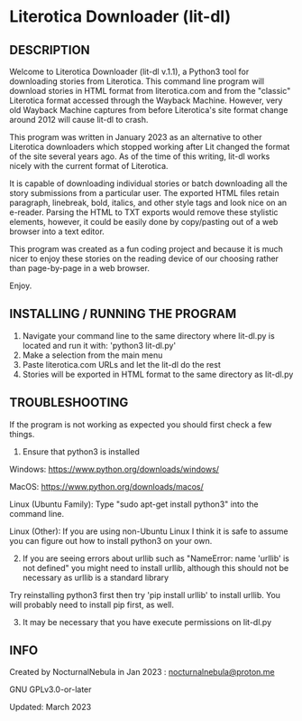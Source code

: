 # Literotica Downloader (lit-dl)

DESCRIPTION
-----------
Welcome to Literotica Downloader (lit-dl v.1.1), a Python3 tool for downloading stories from Literotica. This command line program will download stories in HTML format from literotica.com and from the "classic" Literotica format accessed through the Wayback Machine. However, very old Wayback Machine captures from before Literotica's site format change around 2012 will cause lit-dl to crash.

This program was written in January 2023 as an alternative to other Literotica downloaders which stopped working after Lit changed the format of the site several years ago. As of the time of this writing, lit-dl works nicely with the current format of Literotica.

It is capable of downloading individual stories or batch downloading all the story submissions from a particular user. The exported HTML files retain paragraph, linebreak, bold, italics, and other style tags and look nice on an e-reader. Parsing the HTML to TXT exports would remove these stylistic elements, however, it could be easily done by copy/pasting out of a web browser into a text editor. 

This program was created as a fun coding project and because it is much nicer to enjoy these stories on the reading device of our choosing rather than page-by-page in a web browser.

Enjoy.

INSTALLING / RUNNING THE PROGRAM
--------------------------------

1) Navigate your command line to the same directory where lit-dl.py is located and run it with: 'python3 lit-dl.py'
2) Make a selection from the main menu
3) Paste literotica.com URLs and let the lit-dl do the rest
4) Stories will be exported in HTML format to the same directory as lit-dl.py

TROUBLESHOOTING
---------------

If the program is not working as expected you should first check a few things.

1) Ensure that python3 is installed

Windows: https://www.python.org/downloads/windows/

MacOS: https://www.python.org/downloads/macos/

Linux (Ubuntu Family): Type "sudo apt-get install python3" into the command line. 

Linux (Other): If you are using non-Ubuntu Linux I think it is safe to assume you can figure out how to install python3 on your own.

2) If you are seeing errors about urllib such as "NameError: name 'urllib' is not defined" you might need to install urllib, although this should not be necessary as urllib is a standard library

Try reinstalling python3 first then try 'pip install urllib' to install urllib. You will probably need to install pip first, as well.

3) It may be necessary that you have execute permissions on lit-dl.py

INFO
----

Created by NocturnalNebula in Jan 2023 : nocturnalnebula@proton.me

GNU GPLv3.0-or-later

Updated: March 2023
